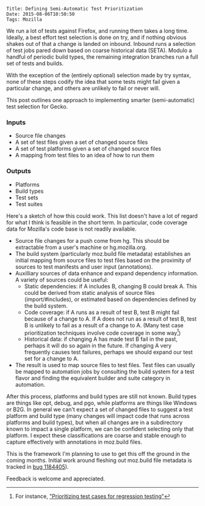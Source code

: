     Title: Defining Semi-Automatic Test Prioritization
    Date: 2015-08-06T10:50:50
    Tags: Mozilla

We run a lot of tests against Firefox, and running them takes a long time.
Ideally, a best effort test selection is done on try, and if nothing obvious
shakes out of that a change is landed on inbound. Inbound runs a selection of
test jobs pared down based on coarse historical data (SETA). Modulo a handful
of periodic build types, the remaining integration branches run a full set of
tests and builds.

With the exception of the (entirely optional) selection made by try syntax,
none of these steps codify the idea that some tests might fail given a
particular change, and others are unlikely to fail or never will.

This post outlines one approach to implementing smarter (semi-automatic)
test selection for Gecko.

<!-- more -->

### Inputs
* Source file changes
* A set of test files given a set of changed source files
* A set of test platforms given a set of changed source files
* A mapping from test files to an idea of how to run them

### Outputs
* Platforms
* Build types
* Test sets
* Test suites

Here's a sketch of how this could work. This list doesn't have a lot of regard
for what I think is feasible in the short term. In particular, code coverage
data for Mozilla's code base is not readily available.

  * Source file changes for a push come from hg. This should be extractable
    from a user's machine or hg.mozilla.org.
  * The build system (particularly moz.build file metadata) establishes an
    initial mapping from source files to test files based on the proximity of
    sources to test manifests and user input (annotations).
  * Auxilliary sources of data enhance and expand dependency information. A
    variety of sources could be useful:
    * Static dependencies: if A includes B, changing B could break A. This could
      be derived from static analysis of source files (import/#includes), or
      estimated based on dependencies defined by the build system.
    * Code coverage: if A runs as a result of test B, test B might fail because
      of a change to A. If A does not run as a result of test B, test B is
      unlikely to fail as a result of a change to A.
      (Many test case prioritization techniques involve code coverage in some
      way[^fn])
    * Historical data: if changing A has made test B fail in the past, perhaps
      it will do so again in the future. If changing A very frequently causes
      test failures, perhaps we should expand our test set for a change to A.
  * The result is used to map source files to test files. Test files can
    usually be mapped to automation jobs by consulting the build system for
    a test flavor and finding the equivalent builder and suite category in
    automation.

After this process, platforms and build types are still not known. Build
types are things like opt, debug, and pgo, while platforms are things like
Windows or B2G. In general we can't expect a set of changed files to suggest
a test platform and build type (many changes will impact code that runs across
platforms and build types), but when all changes are in a subdirectory known
to impact a single platform, we can be confident selecting only that platform.
I expect these classifications are coarse and stable enough to capture
effectively with annotations in moz.build files.

This is the framework I'm planning to use to get this off the ground in the
coming months. Initial work around fleshing out moz.build file metadata is
tracked in [bug 1184405](https://bugzilla.mozilla.org/show_bug.cgi?id=1184405)).

Feedback is welcome and appreciated.

[^fn]: For instance, ["Prioritizing test cases for regression testing"](http://digitalcommons.unl.edu/cgi/viewcontent.cgi?article=1031&context=csetechreports)
